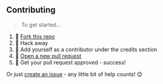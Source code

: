 ## Contributing

> To get started...

1. 🍴 [Fork this repo](https://github.com/fvcproductions/fvcproductions.github.io#fork-destination-box)
2. 🔨 Hack away
3. 👥 Add yourself as a contributor under the credits section
4. 🔧 [Open a new pull request](https://github.com/fvcproductions/fvcproductions.github.io/compare)
5. 🎉 Get your pull request approved - success!

Or just [create an issue](https://github.com/fvcproductions/fvcproductions.github.io/issues) - any little bit of help counts! 😊
